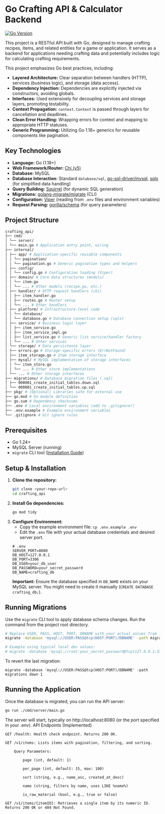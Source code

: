 # Go Crafting API & Calculator Backend

[![Go Version](https://img.shields.io/badge/Go-1.18+-blue.svg)](https://golang.org/dl/)

<!-- Add other badges later: build status, code coverage, license -->

This project is a RESTful API built with Go, designed to manage crafting recipes, items, and related entities for a game or application. It serves as a backend for applications needing crafting data and potentially includes logic for calculating crafting requirements.

This project emphasizes Go best practices, including:

- **Layered Architecture:** Clear separation between handlers (HTTP), services (business logic), and storage (data access).
- **Dependency Injection:** Dependencies are explicitly injected via constructors, avoiding globals.
- **Interfaces:** Used extensively for decoupling services and storage layers, promoting testability.
- **Context Propagation:** `context.Context` is passed through layers for cancellation and deadlines.
- **Clean Error Handling:** Wrapping errors for context and mapping to appropriate HTTP statuses.
- **Generic Programming:** Utilizing Go 1.18+ generics for reusable components like pagination.

## Key Technologies

- **Language:** Go (1.18+)
- **Web Framework/Router:** [Chi (v5)](https://github.com/go-chi/chi)
- **Database:** MySQL
- **Database Interaction:** Standard `database/sql`, [go-sql-driver/mysql](https://github.com/go-sql-driver/mysql), [sqlx](https://github.com/jmoiron/sqlx) (for simplified data handling)
- **Query Building:** [Squirrel](https://github.com/Masterminds/squirrel) (for dynamic SQL generation)
- **Migrations:** [golang-migrate/migrate](https://github.com/golang-migrate/migrate) (CLI)
- **Configuration:** [Viper](https://github.com/spf13/viper) (reading from `.env` files and environment variables)
- **Request Parsing:** [gorilla/schema](https://github.com/gorilla/schema) (for query parameters)

## Project Structure

```bash
crafting_api/
├── cmd/
│ └── server/
│ └── main.go # Application entry point, wiring
├── internal/
│ ├── app/ # Application-specific reusable components
│ │ └── pagination/
│ │ └── pagination.go # Generic pagination types and helpers
│ ├── config/
│ │ └── config.go # Configuration loading (Viper)
│ ├── domain/ # Core data structures (models)
│ │ └── item.go
│ │ └── ... # Other models (recipe.go, etc.)
│ ├── handler/ # HTTP request handlers (chi)
│ │ ├── item_handler.go
│ │ ├── routes.go # Router setup
│ │ └── ... # Other handlers
│ ├── platform/ # Infrastructure-level code
│ │ └── database/
│ │ └── database.go # Database connection setup (sqlx)
│ ├── service/ # Business logic layer
│ │ ├── item_service.go
│ │ ├── item_service_impl.go
│ │ ├── list_service.go # Generic list service/handler factory
│ │ └── ... # Other services
│ └── storage/ # Data persistence layer
│ ├── errors.go # Storage-specific errors (ErrNotFound)
│ ├── item_storage.go # Item storage interface
│ ├── mysql/ # MySQL implementation of storage interfaces
│ │ └── item_store.go
│ │ └── ... # Other store implementations
│ └── ... # Other storage interfaces
├── migrations/ # Database migration files (.sql)
│ ├── 000001_create_initial_tables.down.sql
│ └── 000001_create_initial_tables.up.sql
├── pkg/ # (Optional) Libraries safe for external use
├── go.mod # Go module definition
├── go.sum # Dependency checksums
├── .env # Local environment variables (add to .gitignore!)
├── .env.example # Example environment variables
└── .gitignore # Git ignore rules
```

## Prerequisites

- Go 1.24+
- MySQL Server (running)
- `migrate` CLI tool ([Installation Guide](https://github.com/golang-migrate/migrate/tree/master/cmd/migrate))

## Setup & Installation

1.  **Clone the repository:**
    ```bash
    git clone <your-repo-url>
    cd crafting_api
    ```
2.  **Install Go dependencies:**
    ```bash
    go mod tidy
    ```
3.  **Configure Environment:**
    - Copy the example environment file: `cp .env.example .env`
    - Edit the `.env` file with your actual database credentials and desired server port.
    ```dotenv
    # .env
    SERVER_PORT=8080
    DB_HOST=127.0.0.1
    DB_PORT=3306
    DB_USER=your_db_user
    DB_PASSWORD=your_secret_password
    DB_NAME=crafting_db
    ```
    **Important:** Ensure the database specified in `DB_NAME` exists on your MySQL server. You might need to create it manually (`CREATE DATABASE crafting_db;`).

## Running Migrations

Use the `migrate` CLI tool to apply database schema changes. Run the command from the project root directory.

```bash
# Replace USER, PASS, HOST, PORT, DBNAME with your actual values from .env
migrate -database 'mysql://USER:PASS@tcp(HOST:PORT)/DBNAME' -path migrations up

# Example using typical local dev values:
# migrate -database 'mysql://root:your_secret_password@tcp(127.0.0.1:3306)/crafting_db' -path migrations up
```

To revert the last migration:

```
migrate -database 'mysql://USER:PASS@tcp(HOST:PORT)/DBNAME' -path migrations down 1
```

## Running the Application

Once the database is migrated, you can run the API server:

```bash
go run ./cmd/server/main.go
```

The server will start, typically on http://localhost:8080 (or the port specified in your .env).
API Endpoints (Implemented)

    GET /health: Health check endpoint. Returns 200 OK.

    GET /v1/items: Lists items with pagination, filtering, and sorting.

        Query Parameters:

            page (int, default: 1)

            per_page (int, default: 15, max: 100)

            sort (string, e.g., name_asc, created_at_desc)

            name (string, filters by name, uses LIKE %name%)

            is_raw_material (bool, e.g., true or false)

    GET /v1/items/{itemID}: Retrieves a single item by its numeric ID. Returns 200 OK or 404 Not Found.
